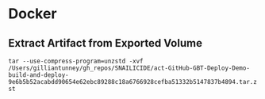 # Docker

## Extract Artifact from Exported Volume

`tar --use-compress-program=unzstd -xvf /Users/gilliantunney/gh_repos/SNAILICIDE/act-GitHub-GBT-Deploy-Demo-build-and-deploy-9e6b5b52acabdd90654e62ebc89288c18a6766928cefba51332b5147837b4894.tar.zst`
